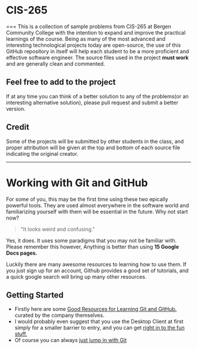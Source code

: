 # CIS-265
===
This is a collection of sample problems from CIS-265 at Bergen Community College with the intention to expand and improve the practical learnings of the course. Being as many of the most advanced and interesting technological projects today are open-source, the use of this GitHub repository in itself will help each student to be a more proficient and effective software engineer. The source files used in the project **must work** and are generally clean and commented. 

## Feel free to add to the project
If at any time you can think of a better solution to any of the problems(or an interesting alternative solution), please pull request and submit a better version. 

## Credit

Some of the projects will be submitted by other students in the class, and proper attribution will be given at the top and bottom of each source file indicating the original creator. 
***
# Working with Git and GitHub

For some of you, this may be the first time using these two epically powerful tools. They are used almost everywhere in the software world and familiarizing yourself with them will be essential in the future. Why not start now?

> "It looks weird and confusing." 

Yes, it does. It uses some paradigms that you may not be familiar with. Please remember this however, 
Anything is better than using **15 Google Docs pages.**

Luckily there are many awesome resources to learning how to use them. If you just sign up for an account, Github provides a good set of tutorials, and a quick google search will bring up many other resources. 

## Getting Started

* Firstly here are some [Good Resources for Learning Git and GitHub.](https://help.github.com/articles/good-resources-for-learning-git-and-github/) curated by the company themselves.
* I would probably even suggest that you use the Desktop Client at first simply for a smaller barrier to entry, and you can get [right in to the fun stuff.](https://desktop.github.com)
* Of course you can always [just jump in with Git](https://help.github.com/articles/set-up-git/)

